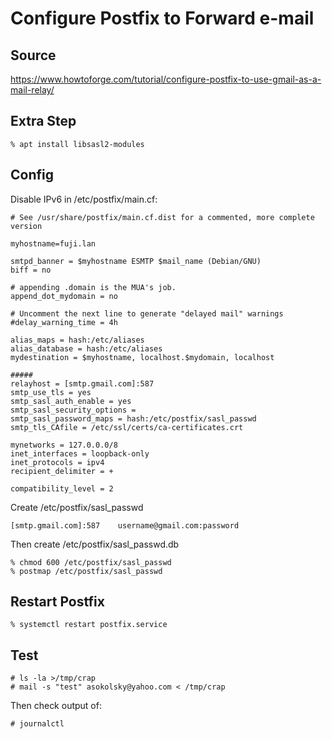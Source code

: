 # Configure Postfix to Forward e-mail

## Source

https://www.howtoforge.com/tutorial/configure-postfix-to-use-gmail-as-a-mail-relay/

## Extra Step

```
% apt install libsasl2-modules
```

## Config

Disable IPv6 in /etc/postfix/main.cf:

```
# See /usr/share/postfix/main.cf.dist for a commented, more complete version

myhostname=fuji.lan

smtpd_banner = $myhostname ESMTP $mail_name (Debian/GNU)
biff = no

# appending .domain is the MUA's job.
append_dot_mydomain = no

# Uncomment the next line to generate "delayed mail" warnings
#delay_warning_time = 4h

alias_maps = hash:/etc/aliases
alias_database = hash:/etc/aliases
mydestination = $myhostname, localhost.$mydomain, localhost

#####
relayhost = [smtp.gmail.com]:587
smtp_use_tls = yes
smtp_sasl_auth_enable = yes
smtp_sasl_security_options =
smtp_sasl_password_maps = hash:/etc/postfix/sasl_passwd
smtp_tls_CAfile = /etc/ssl/certs/ca-certificates.crt

mynetworks = 127.0.0.0/8
inet_interfaces = loopback-only
inet_protocols = ipv4
recipient_delimiter = +

compatibility_level = 2
```

Create /etc/postfix/sasl_passwd

```
[smtp.gmail.com]:587    username@gmail.com:password
```

Then create /etc/postfix/sasl_passwd.db

```
% chmod 600 /etc/postfix/sasl_passwd
% postmap /etc/postfix/sasl_passwd
```

## Restart Postfix

```
% systemctl restart postfix.service
```

## Test

```
# ls -la >/tmp/crap
# mail -s "test" asokolsky@yahoo.com < /tmp/crap
```

Then check output of:
```
# journalctl
```
